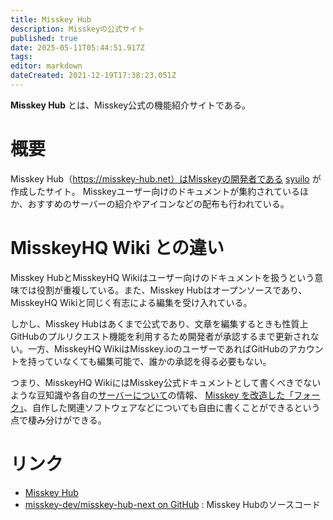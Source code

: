 ```yaml
---
title: Misskey Hub
description: Misskeyの公式サイト
published: true
date: 2025-05-11T05:44:51.917Z
tags: 
editor: markdown
dateCreated: 2021-12-19T17:38:23.051Z
---
```


**Misskey Hub** とは、Misskey公式の機能紹介サイトである。

# 概要
Misskey Hub（https://misskey-hub.net）はMisskeyの開発者である [syuilo](/ja/persons/syuilo) が作成したサイト。
Misskeyユーザー向けのドキュメントが集約されているほか、おすすめのサーバーの紹介やアイコンなどの配布も行われている。

# MisskeyHQ Wiki との違い
Misskey HubとMisskeyHQ Wikiはユーザー向けのドキュメントを扱うという意味では役割が重複している。また、Misskey Hubはオープンソースであり、MisskeyHQ Wikiと同じく有志による編集を受け入れている。

しかし、Misskey Hubはあくまで公式であり、文章を編集するときも性質上GitHubのプルリクエスト機能を利用するため開発者が承認するまで更新されない。一方、MisskeyHQ WikiはMisskey.ioのユーザーであればGitHubのアカウントを持っていなくても編集可能で、誰かの承認を得る必要もない。

つまり、MisskeyHQ WikiにはMisskey公式ドキュメントとして書くべきでないような豆知識や各自の[サーバーについて](https://wiki.misskey.io/ja/instances)の情報、 [Misskey を改造した「フォーク」](/ja/software/misskey#%E4%B8%BB%E8%A6%81%E3%81%AA%E3%83%95%E3%82%A9%E3%83%BC%E3%82%AF)、自作した関連ソフトウェアなどについても自由に書くことができるという点で棲み分けができる。

# リンク
- [Misskey Hub](https://misskey-hub.net)
- [misskey-dev/misskey-hub-next on GitHub](https://github.com/misskey-dev/misskey-hub-next) : Misskey Hubのソースコード

